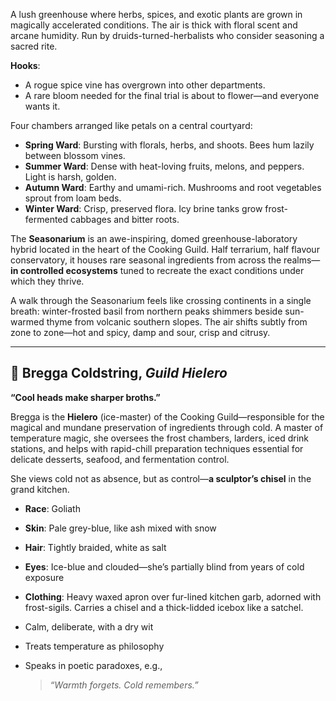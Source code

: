 A lush greenhouse where herbs, spices, and exotic plants are grown in magically accelerated conditions. The air is thick with floral scent and arcane humidity. Run by druids-turned-herbalists who consider seasoning a sacred rite.

**Hooks**:
- A rogue spice vine has overgrown into other departments.
- A rare bloom needed for the final trial is about to flower—and everyone wants it.

Four chambers arranged like petals on a central courtyard:
- **Spring Ward**: Bursting with florals, herbs, and shoots. Bees hum lazily between blossom vines.    
- **Summer Ward**: Dense with heat-loving fruits, melons, and peppers. Light is harsh, golden.
- **Autumn Ward**: Earthy and umami-rich. Mushrooms and root vegetables sprout from loam beds.
- **Winter Ward**: Crisp, preserved flora. Icy brine tanks grow frost-fermented cabbages and bitter roots.

The **Seasonarium** is an awe-inspiring, domed greenhouse-laboratory hybrid located in the heart of the Cooking Guild. Half terrarium, half flavour conservatory, it houses rare seasonal ingredients from across the realms—**in controlled ecosystems** tuned to recreate the exact conditions under which they thrive.

A walk through the Seasonarium feels like crossing continents in a single breath: winter-frosted basil from northern peaks shimmers beside sun-warmed thyme from volcanic southern slopes. The air shifts subtly from zone to zone—hot and spicy, damp and sour, crisp and citrusy.

---

## 🧊 **Bregga Coldstring**, _Guild Hielero_

**“Cool heads make sharper broths.”**

Bregga is the **Hielero** (ice-master) of the Cooking Guild—responsible for the magical and mundane preservation of ingredients through cold. A master of temperature magic, she oversees the frost chambers, larders, iced drink stations, and helps with rapid-chill preparation techniques essential for delicate desserts, seafood, and fermentation control.

She views cold not as absence, but as control—**a sculptor’s chisel** in the grand kitchen.

- **Race**: Goliath
- **Skin**: Pale grey-blue, like ash mixed with snow
- **Hair**: Tightly braided, white as salt
- **Eyes**: Ice-blue and clouded—she’s partially blind from years of cold exposure
- **Clothing**: Heavy waxed apron over fur-lined kitchen garb, adorned with frost-sigils. Carries a chisel and a thick-lidded icebox like a satchel.

- Calm, deliberate, with a dry wit
- Treats temperature as philosophy
- Speaks in poetic paradoxes, e.g.,
    > _“Warmth forgets. Cold remembers.”_
    
